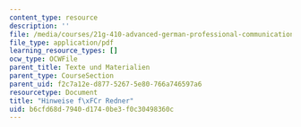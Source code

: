 ```yaml
---
content_type: resource
description: ''
file: /media/courses/21g-410-advanced-german-professional-communication-spring-2017/b6cfd68d7940d1740be3f0c30498360c_21G_410s17_W13_M36.pdf
file_type: application/pdf
learning_resource_types: []
ocw_type: OCWFile
parent_title: Texte und Materialien
parent_type: CourseSection
parent_uid: f2c7a12e-d877-5267-5e80-766a746597a6
resourcetype: Document
title: "Hinweise f\xFCr Redner"
uid: b6cfd68d-7940-d174-0be3-f0c30498360c
---
```

